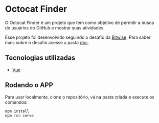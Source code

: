 # Octocat Finder

O Octocat Finder é um projeto que tem como objetivo de permitir a busca de usuários do GitHub e mostrar suas atividades.

Esse projeto foi desenvolvido seguindo o desafio da [Bitwise](https://github.com/bitwise-technology). Para saber mais sobre o desafio acesse a pasta [doc](doc).

## Tecnologias utilizadas

-   [Vue](https://vuejs.org/)

## Rodando o APP

Para usar localmente, clone o repositório, vá na pasta criada e execute os comandos:

```
npm install
npm run serve
```
